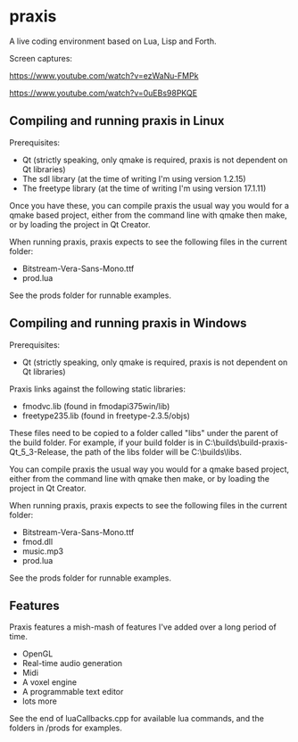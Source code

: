 praxis
======

A live coding environment based on Lua, Lisp and Forth.

Screen captures:

https://www.youtube.com/watch?v=ezWaNu-FMPk

https://www.youtube.com/watch?v=0uEBs98PKQE


Compiling and running praxis in Linux
-------------------------------------

Prerequisites:

 - Qt (strictly speaking, only qmake is required, praxis is not dependent on Qt libraries)
 - The sdl library (at the time of writing I'm using version 1.2.15)
 - The freetype library (at the time of writing I'm using version 17.1.11)

Once you have these, you can compile praxis the usual way you would for a qmake based project, either from the command line with qmake then make, or by loading the project in Qt Creator.

When running praxis, praxis expects to see the following files in the current folder:

 - Bitstream-Vera-Sans-Mono.ttf
 - prod.lua

See the prods folder for runnable examples.

Compiling and running praxis in Windows
---------------------------------------

Prerequisites:

 - Qt (strictly speaking, only qmake is required, praxis is not dependent on Qt libraries)

Praxis links against the following static libraries:

 - fmodvc.lib (found in fmodapi375win/lib)
 - freetype235.lib (found in freetype-2.3.5/objs)

These files need to be copied to a folder called "libs" under the parent of the build folder. For example, if your build folder is in C:\builds\build-praxis-Qt\_5\_3-Release, the path of the libs folder will be C:\builds\libs.

You can compile praxis the usual way you would for a qmake based project, either from the command line with qmake then make, or by loading the project in Qt Creator.

When running praxis, praxis expects to see the following files in the current folder:

 - Bitstream-Vera-Sans-Mono.ttf
 - fmod.dll
 - music.mp3
 - prod.lua

See the prods folder for runnable examples.

Features
--------

Praxis features a mish-mash of features I've added over a long period of time.

 - OpenGL
 - Real-time audio generation
 - Midi
 - A voxel engine
 - A programmable text editor
 - lots more

See the end of luaCallbacks.cpp for available lua commands, and the folders in /prods for examples.
